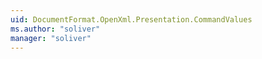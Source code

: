 ```yaml
---
uid: DocumentFormat.OpenXml.Presentation.CommandValues
ms.author: "soliver"
manager: "soliver"
---
```

